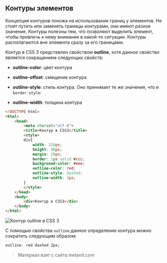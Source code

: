 ## Контуры элементов

Концепция контуров похожа на использование границ у элементов. Не стоит путать или заменять границы контурами, они имеют разное значение. Контуры полезны тем, что позволяют выделить элемент, чтобы привлечь к нему внимание в какой-то ситуации. Контуры располагаются вне элемента сразу за его границами.

Контур в CSS 3 представлен свойством **outline**, хотя данное свойство является сокращением следующих свойств:

- **outline-color**: цвет контура

- **outline-offset**: смещение контура

- **outline-style**: стиль контура. Оно принимает те же значения, что и `border-style`:

- **outline-width**: толщина контура

```html
<!DOCTYPE html>
<html>
    <head>
        <meta charset="utf-8">
        <title>Контур в CSS3</title>
        <style>
        div{
            width: 128px;
            height: 96px;
            margin: 20px;
            border: 1px solid #ccc;
            background-color: #eee;
            outline-color: red;
            outline-style: dashed;
            outline-width: 2px;
        }
        </style>
    </head>
    <body>
        <div>Контур в CSS3</div>
    </body>
</html>
```

![Контур outline в CSS 3](https://metanit.com/web/html5/pics/4.54.png)

С помощью свойства `outline` данное определение контура можно сократить следующим образом:

```css
outline: red dashed 2px;
```


> Материал взят с сайта metanit.com